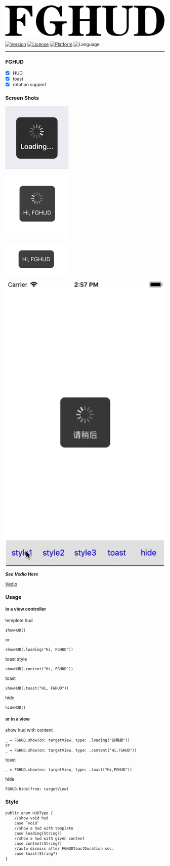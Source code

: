 ![](/img/title.png)

[![Version](https://img.shields.io/cocoapods/v/FGHUD.svg?style=flat)](http://cocoadocs.org/docsets/FGHUD)
[![License](https://img.shields.io/cocoapods/l/FGHUD.svg?style=flat)](http://cocoadocs.org/docsets/FGHUD)
[![Platform](https://img.shields.io/cocoapods/p/FGHUD.svg?style=flat)](http://cocoadocs.org/docsets/FGHUD)
![Language](https://img.shields.io/badge/Language-%20Swift%204.0%20-blue.svg)

----------------------------------------
### FGHUD
- [x] HUD
- [x] toast
- [x] rotation support

### Screen Shots

![](/img/1.png)


![HUD](/img/2.png)


![HUD](/img/3.png)


![](/img/demo.gif)

***See Vedio Here***

[Vedio](https://pan.baidu.com/s/1mYi3fG7K-5kq_aI-gNhsbA)

### Usage

#### in a view controller
templete hud
```
showHUD()
```
or
```
showHUD(.loading("Hi, FGHUD"))
```
toast style
```
showHUD(.content("Hi, FGHUD"))
```
toast
```
showHUD(.toast("Hi, FGHUD"))
```
hide
```
hideHUD()
```

#### or in a view
show hud with content
```
_ = FGHUD.show(on: targetView, type: .loading("请稍后"))
or
_ = FGHUD.show(on: targetView, type: .content("Hi,FGHUD"))
```
toast
```
_ = FGHUD.show(on: targetView, type: .toast("Hi,FGHUD"))
```
hide
```
FGHUD.hide(from: targetView)
```

### Style
```
public enum HUDType {
    //show void hud
    case `void`
    //show a hud with template
    case loading(String?)
    //show a hud with given content
    case content(String?)
    //auto dismiss after FGHUDToastDuration sec.
    case toast(String?)
}
```

